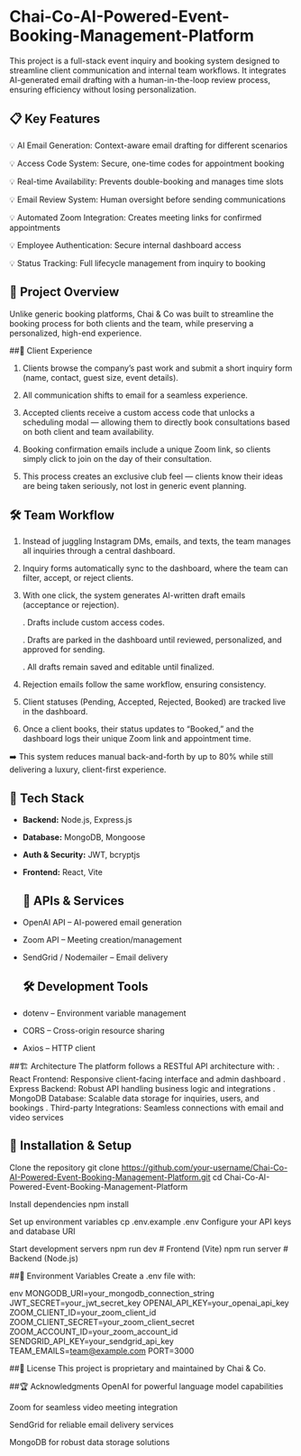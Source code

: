 # Chai-Co-AI-Powered-Event-Booking-Management-Platform
This project is a full-stack event inquiry and booking system designed to streamline client communication and internal team workflows. It integrates AI-generated email drafting with a human-in-the-loop review process, ensuring efficiency without losing personalization.

## 📋 Key Features

💡 AI Email Generation: Context-aware email drafting for different scenarios

💡 Access Code System: Secure, one-time codes for appointment booking

💡 Real-time Availability: Prevents double-booking and manages time slots

💡 Email Review System: Human oversight before sending communications

💡 Automated Zoom Integration: Creates meeting links for confirmed appointments

💡 Employee Authentication: Secure internal dashboard access

💡 Status Tracking: Full lifecycle management from inquiry to booking



## 🌟 Project Overview

Unlike generic booking platforms, Chai & Co was built to streamline the booking process for both clients and the team, while preserving a personalized, high-end experience.

##👥 Client Experience

1. Clients browse the company’s past work and submit a short inquiry form (name, contact, guest size, event details).

2. All communication shifts to email for a seamless experience.

3. Accepted clients receive a custom access code that unlocks a scheduling modal — allowing them to directly book consultations based on both client and team availability.

4. Booking confirmation emails include a unique Zoom link, so clients simply click to join on the day of their consultation.

5. This process creates an exclusive club feel — clients know their ideas are being taken seriously, not lost in generic event planning.

## 🛠 Team Workflow

1. Instead of juggling Instagram DMs, emails, and texts, the team manages all inquiries through a central dashboard.

2. Inquiry forms automatically sync to the dashboard, where the team can filter, accept, or reject clients.

3. With one click, the system generates AI-written draft emails (acceptance or rejection).

      . Drafts include custom access codes.

      . Drafts are parked in the dashboard until reviewed, personalized, and approved for sending.

      . All drafts remain saved and editable until finalized.

4. Rejection emails follow the same workflow, ensuring consistency.

5. Client statuses (Pending, Accepted, Rejected, Booked) are tracked live in the dashboard.

6. Once a client books, their status updates to “Booked,” and the dashboard logs their unique Zoom link and appointment time.

➡️ This system reduces manual back-and-forth by up to 80% while still delivering a luxury, client-first experience.


## 🚀 Tech Stack
- **Backend:** Node.js, Express.js  
- **Database:** MongoDB, Mongoose  
- **Auth & Security:** JWT, bcryptjs  
- **Frontend:** React, Vite

  ## 🔌 APIs & Services
- OpenAI API – AI-powered email generation  
- Zoom API – Meeting creation/management  
- SendGrid / Nodemailer – Email delivery


  ## 🛠 Development Tools
- dotenv – Environment variable management  
- CORS – Cross-origin resource sharing  
- Axios – HTTP client


##🏗️ Architecture
The platform follows a RESTful API architecture with:
      . React Frontend: Responsive client-facing interface and admin dashboard
      . Express Backend: Robust API handling business logic and integrations
      . MongoDB Database: Scalable data storage for inquiries, users, and bookings
      . Third-party Integrations: Seamless connections with email and video services

## 🔧 Installation & Setup
 Clone the repository
git clone https://github.com/your-username/Chai-Co-AI-Powered-Event-Booking-Management-Platform.git
cd Chai-Co-AI-Powered-Event-Booking-Management-Platform

 Install dependencies
npm install

 Set up environment variables
cp .env.example .env
 Configure your API keys and database URI

 Start development servers
npm run dev  # Frontend (Vite)
npm run server  # Backend (Node.js)


##📁 Environment Variables
Create a .env file with:

env
MONGODB_URI=your_mongodb_connection_string
JWT_SECRET=your_jwt_secret_key
OPENAI_API_KEY=your_openai_api_key
ZOOM_CLIENT_ID=your_zoom_client_id
ZOOM_CLIENT_SECRET=your_zoom_client_secret
ZOOM_ACCOUNT_ID=your_zoom_account_id
SENDGRID_API_KEY=your_sendgrid_api_key
TEAM_EMAILS=team@example.com
PORT=3000

##📄 License
This project is proprietary and maintained by Chai & Co.

##🏆 Acknowledgments
OpenAI for powerful language model capabilities

Zoom for seamless video meeting integration

SendGrid for reliable email delivery services

MongoDB for robust data storage solutions









